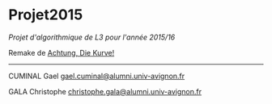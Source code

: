 Projet2015
=======
*Projet d'algorithmique de L3 pour l'année 2015/16*

Remake de [Achtung, Die Kurve!](https://en.wikipedia.org/wiki/Achtung,_die_Kurve!)

-----------------------------------------------------------------------


CUMINAL Gael gael.cuminal@alumni.univ-avignon.fr

GALA Christophe christophe.gala@alumni.univ-avignon.fr
